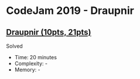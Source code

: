 # CodeJam 2019 - Draupnir

## [Draupnir (10pts, 21pts)](https://codingcompetitions.withgoogle.com/codejam/round/0000000000051706/0000000000122837)

Solved

* Time: 20 minutes
* Complexity: -
* Memory: -
